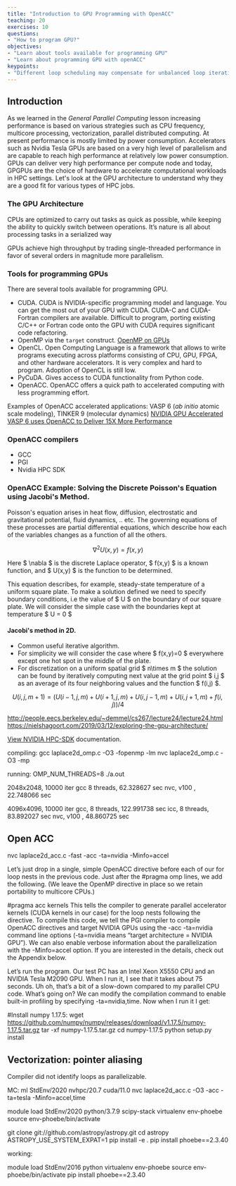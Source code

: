 ```yaml
---
title: "Introduction to GPU Programming with OpenACC"
teaching: 20
exercises: 10
questions:
- "How to program GPU?"
objectives:
- "Learn about tools available for programming GPU"
- "Learn about programming GPU with openACC"
keypoints:
- "Different loop scheduling may compensate for unbalanced loop iterations"
---
```


## Introduction
 
As we learned in the *General Parallel Computing* lesson increasing performance is based on various strategies such as CPU frequency, multicore processing, vectorization, parallel distributed computing. At present performance is mostly limited by power consumption. Accelerators such as Nvidia Tesla GPUs are based on a very high level of parallelism and are capable to reach high performance at relatively low power consumption.  GPUs can deliver very high performance per compute node and today, GPGPUs are the choice of hardware to accelerate computational workloads in HPC settings. Let's look at the GPU architecture to understand why they are a good fit for various types of HPC jobs.

### The GPU Architecture 
CPUs are optimized to carry out tasks as quick as possible, while keeping the ability to quickly switch between operations. It’s nature is all about processing tasks in a serialized way

GPUs achieve high throughput by trading single-threaded performance in favor of several orders in magnitude more parallelism.

### Tools for programming GPUs
 There are several tools available for programming GPU.
 - CUDA. CUDA is NVIDIA-specific programming model and language. You can get the most out of your GPU with CUDA. CUDA-C and CUDA-Fortran compilers are available. Difficult to program, porting existing C/C++ or Fortran code onto the GPU with CUDA requires significant code refactoring.
 - OpenMP via the `target` construct. [OpenMP on GPUs](https://on-demand.gputechconf.com/gtc/2018/presentation/s8344-openmp-on-gpus-first-experiences-and-best-practices.pdf)
 - OpenCL. Open Computing Language is a framework that allows to write programs executing across platforms consisting of CPU, GPU, FPGA, and other hardware accelerators. It is very complex and hard to program. Adoption of OpenCL is still low.
 - PyCuDA. Gives access to CUDA functionality from Python code.
 - OpenACC. OpenACC offers a quick path to accelerated computing with less programming effort.

Examples of OpenACC accelerated applications: VASP 6 (*ab initio* atomic scale modeling), TINKER 9 (molecular dynamics)
[NVIDIA GPU Accelerated VASP 6 uses OpenACC to Deliver 15X More Performance](https://developer.nvidia.com/blog/nvidia-gpu-accelerated-vasp-6-uses-openacc-to-deliver-15x-more-performance/)

### OpenACC compilers

- GCC
- PGI
- Nvidia HPC SDK 

### OpenACC Example: Solving the Discrete Poisson's Equation using Jacobi's Method.

Poisson's equation arises in heat flow, diffusion, electrostatic and gravitational potential, fluid dynamics, .. etc. The governing equations of these processes are partial differential equations, which describe how each of the variables changes as a function of all the others.

$$ \nabla^2U(x,y)=f(x,y) $$

Here $ \nabla $ is the discrete Laplace operator, $ f(x,y) $ is a known function, and $ U(x,y) $ is the function to be determined.

This equation describes, for example, steady-state temperature of a uniform square plate. To make a solution defined we need to specify boundary conditions, i.e the value of $ U $ on the boundary of our square plate. We will consider the simple case with the boundaries kept at temperature $ U = 0 $

#### Jacobi's method in 2D.

- Common useful iterative algorithm.  
- For simplicity we will consider the case where $ f(x,y)=0 $ everywhere except one hot spot in the middle of the plate.
- For discretization on a uniform spatial grid $ n\times m $ the solution can be found by iteratively computing next value at the grid point $ i,j $ as an average of its four neighboring values and the function $ f(i,j) $.

$$ U(i,j,m+1) = ( U(i-1,j,m) + U(i+1,j,m) + U(i,j-1,m) + U(i,j+1,m) + f(i,j) )/4 $$


http://people.eecs.berkeley.edu/~demmel/cs267/lecture24/lecture24.html
https://nielshagoort.com/2019/03/12/exploring-the-gpu-architecture/

[View NVIDIA HPC-SDK](https://docs.nvidia.com/hpc-sdk/compilers/index.html) documentation.



compiling:
gcc laplace2d_omp.c -O3  -fopenmp  -lm
nvc laplace2d_omp.c -O3 -mp 

running: 
OMP_NUM_THREADS=8 ./a.out

2048x2048, 10000 iter
gcc  8 threads, 62.328627 sec
nvc, v100     , 22.748066 sec

4096x4096, 10000 iter
gcc, 8 threads,  122.991738 sec
icc, 8 threads,  83.892027 sec
nvc, v100     ,  48.860725 sec


## Open ACC


nvc laplace2d_acc.c -fast -acc -ta=nvidia -Minfo=accel


Let’s just drop in a single, simple OpenACC directive before each of our for loop nests in the previous code. Just after the #pragma omp lines, we add the following. (We leave the OpenMP directive in place so we retain portability to multicore CPUs.)

#pragma acc kernels
This tells the compiler to generate parallel accelerator kernels (CUDA kernels in our case) for the loop nests following the directive. To compile this code, we tell the PGI compiler to compile OpenACC directives and target NVIDIA GPUs using the -acc -ta=nvidia command line options (-ta=nvidia means “target architecture = NVIDIA GPU”). We can also enable verbose information about the parallelization with the -Minfo=accel option. If you are interested in the details, check out the Appendix below.

Let’s run the program. Our test PC has an Intel Xeon X5550 CPU and an NVIDIA Tesla M2090 GPU. When I run it, I see that it takes about 75 seconds. Uh oh, that’s a bit of a slow-down compared to my parallel CPU code. What’s going on? We can modify the compilation command to enable built-in profiling by specifying -ta=nvidia,time. Now when I run it I get:


#Install numpy 1.17.5:
wget https://github.com/numpy/numpy/releases/download/v1.17.5/numpy-1.17.5.tar.gz
tar -xf numpy-1.17.5.tar.gz
cd numpy-1.17.5
python setup.py install


## Vectorization: pointer aliasing

Compiler did not identify loops as parallelizable.



MC:
ml StdEnv/2020 nvhpc/20.7 cuda/11.0
nvc laplace2d_acc.c -O3 -acc -ta=tesla -Minfo=accel,time



module load StdEnv/2020 python/3.7.9 scipy-stack
virtualenv env-phoebe
source env-phoebe/bin/activate

git clone git://github.com/astropy/astropy.git
cd astropy
ASTROPY_USE_SYSTEM_EXPAT=1 pip install -e .
pip install phoebe==2.3.40


working:

module load StdEnv/2016 python
virtualenv env-phoebe
source env-phoebe/bin/activate
pip install phoebe==2.3.40